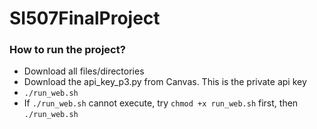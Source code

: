 # SI507FinalProject

### How to run the project?

 - Download all files/directories
 - Download the api_key_p3.py from Canvas. This is the private api key
 - `./run_web.sh`
 - If `./run_web.sh` cannot execute, try `chmod +x run_web.sh` first, then `./run_web.sh`
 